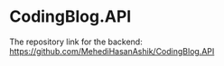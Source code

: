 # CodingBlog.API

The repository link for the backend: https://github.com/MehediHasanAshik/CodingBlog.API
